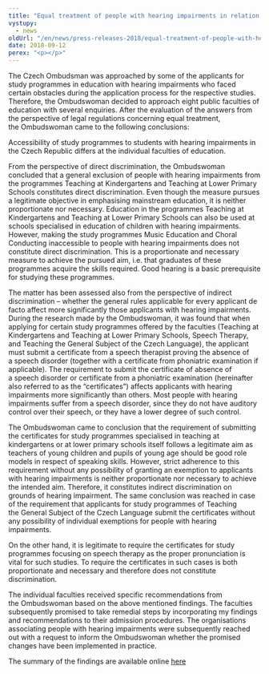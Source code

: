```yaml
---
title: "Equal treatment of people with hearing impairments in relation to their access to education at faculties of education of public universities"
vystupy:
  - news
oldUrl: "/en/news/press-releases-2018/equal-treatment-of-people-with-hearing-impairments-in-relation-to-their-access-to-education-at-facul/"
date: 2018-09-12
perex: "<p></p>"
---
```


<!-- imported from the old website -->

<p>The Czech Ombudsman was approached by some of the applicants for study programmes in education with hearing impairments who faced certain obstacles during the application process for the respective studies. Therefore, the Ombudswoman decided to approach eight public faculties of education with several enquiries. After the evaluation of the answers from the perspective of legal regulations concerning equal treatment, the Ombudswoman came to the following conclusions: </p> <p>Accessibility of study programmes to students with hearing impairments in the Czech Republic differs at the individual faculties of education. </p> <p>From the perspective of direct discrimination, the Ombudswoman concluded that a general exclusion of people with hearing impairments from the programmes Teaching at Kindergartens and Teaching at Lower Primary Schools constitutes direct discrimination. Even though the measure pursues a legitimate objective in emphasising mainstream education, it is neither proportionate nor necessary. Education in the programmes Teaching at Kindergartens and Teaching at Lower Primary Schools can also be used at schools specialised in education of children with hearing impairments. However, making the study programmes Music Education and Choral Conducting inaccessible to people with hearing impairments does not constitute direct discrimination. This is a proportionate and necessary measure to achieve the pursued aim, i.e. that graduates of these programmes acquire the skills required. Good hearing is a basic prerequisite for studying these programmes.</p> <p>The matter has been assessed also from the perspective of indirect discrimination – whether the general rules applicable for every applicant de facto affect more significantly those applicants with hearing impairments. During the research made by the Ombudswoman, it was found that when applying for certain study programmes offered by the faculties (Teaching at Kindergartens and Teaching at Lower Primary Schools, Speech Therapy, and Teaching the General Subject of the Czech Language), the applicant must submit a certificate from a speech therapist proving the absence of a speech disorder (together with a certificate from phoniatric examination if applicable). The requirement to submit the certificate of absence of a speech disorder or certificate from a phoniatric examination (hereinafter also referred to as the “certificates”) affects applicants with hearing impairments more significantly than others. Most people with hearing impairments suffer from a speech disorder, since they do not have auditory control over their speech, or they have a lower degree of such control. </p> <p>The Ombudswoman came to conclusion that the requirement of submitting the certificates for study programmes specialised in teaching at kindergartens or at lower primary schools itself follows a legitimate aim as teachers of young children and pupils of young age should be good role models in respect of speaking skills. However, strict adherence to this requirement without any possibility of granting an exemption to applicants with hearing impairments is neither proportionate nor necessary to achieve the intended aim. Therefore, it constitutes indirect discrimination on grounds of hearing impairment. The same conclusion was reached in case of the requirement that applicants for study programmes of Teaching the General Subject of the Czech Language submit the certificates without any possibility of individual exemptions for people with hearing impairments.</p> <p>On the other hand, it is legitimate to require the certificates for study programmes focusing on speech therapy as the proper pronunciation is vital for such studies. To require the certificates in such cases is both proportionate and necessary and therefore does not constitute discrimination. </p> <p>The individual faculties received specific recommendations from the Ombudswoman based on the above mentioned findings. The faculties subsequently promised to take remedial steps by incorporating my findings and recommendations to their admission procedures. The organisations associating people with hearing impairments were subsequently reached out with a request to inform the Ombudswoman whether the promised changes have been implemented in practice.</p> <p>The summary of the findings are available online <a href="https://ochrance.cz/fileadmin/user_upload/ESO/3180-2016-VOP-EN-DIS_english-summary.pdf" target="_blank">here</a></p>
